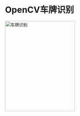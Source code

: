 # OpenCV车牌识别
<img src="https://github.com/lichao3140/OpenCV_CarPlate/blob/master/screenshot/carplate.png" width = "230" height = "300" alt="车牌识别" />